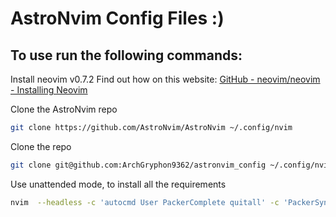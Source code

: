 # AstroNvim Config Files :)

## To use run the following commands:

Install neovim v0.7.2
Find out how on this website: [GitHub - neovim/neovim - Installing Neovim](https://github.com/neovim/neovim/wiki/Installing-Neovim)

Clone the AstroNvim repo

```sh
git clone https://github.com/AstroNvim/AstroNvim ~/.config/nvim
```

Clone the repo

```sh
git clone git@github.com:ArchGryphon9362/astronvim_config ~/.config/nvim/lua/user
```

Use unattended mode, to install all the requirements

```sh
nvim  --headless -c 'autocmd User PackerComplete quitall' -c 'PackerSync'
```
